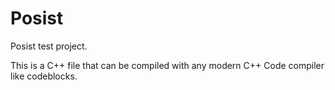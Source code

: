 # Posist
Posist test project.

<!-- Steps to compile -->
This is a C++ file that can be compiled with any modern C++ Code compiler like codeblocks.
